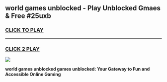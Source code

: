 
## world games unblocked - Play Unblocked Gmaes & Free #25uxb
<h3>
<a href="https://premium.freeplayer.one?title=world_games_unblocked&ref=01M">CLICK TO PLAY</a></h3>
<hr>

<h3>
<a href="https://premium.freeplayer.one?title=world_games_unblocked&ref=01M">CLICK 2 PLAY</a>
  
</h3>

<a href="https://premium.freeplayer.one?title=world_games_unblocked&ref=01M"><img src="https://clearcache.store/games.png"></a>


**world games unblocked games unblocked: Your Gateway to Fun and Accessible Online Gaming**
